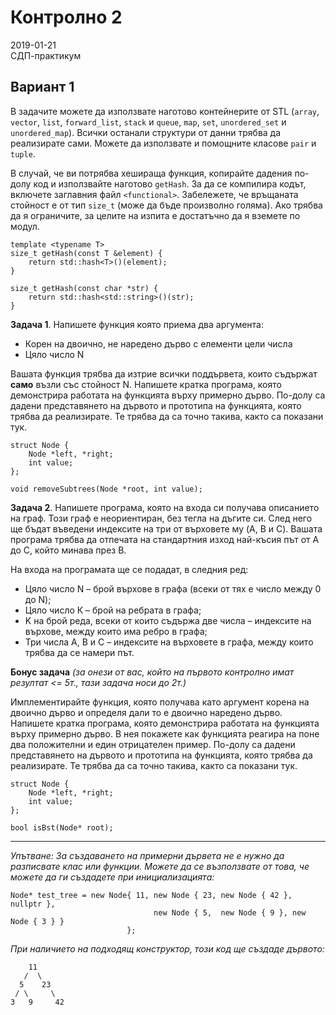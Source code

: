 # Контролно 2

2019-01-21  
СДП-практикум

## Вариант 1

В задачите можете да използвате наготово контейнерите от STL (`array`, `vector`, `list`, `forward_list`, `stack` и `queue`, `map`, `set`, `unordered_set` и `unordered_map`). Всички останали структури от данни трябва да реализирате сами. Можете да използвате и помощните класове `pair` и `tuple`.

В случай, че ви потрябва хешираща функция, копирайте дадения по-долу код и използвайте наготово `getHash`. За да се компилира кодът, включете заглавния файл `<functional>`. Забележете, че връщаната стойност е от тип `size_t` (може да бъде произволно голяма). Ако трябва да я ограничите, за целите на изпита е достатъчно да я вземете по модул.


    template <typename T>
    size_t getHash(const T &element) {
        return std::hash<T>()(element);
    }

    size_t getHash(const char *str) {
        return std::hash<std::string>()(str);
    }


**Задача 1**. Напишете функция която приема два аргумента:

* Корен на двоично, не наредено дърво с елементи цели числа
* Цяло число N

Вашата функция трябва да изтрие всички поддървета, които съдържат **само** възли със стойност N.  Напишете кратка програма, която демонстрира работата на функцията върху примерно дърво. По-долу са дадени представянето на дървото и прототипа на функцията, която трябва да реализирате. Те трябва да са точно такива, както са показани тук.

    struct Node {
        Node *left, *right;
        int value;
    };

    void removeSubtrees(Node *root, int value);


**Задача 2**. Напишете програма, която на входа си получава описанието на граф. Този граф е неориентиран, без тегла на дъгите си. След него ще бъдат въведени индексите на три от върховете му (A, B и C). Вашата програма трябва да отпечата на стандартния изход най-късия път от A до C, който минава през B.

На входа на програмата ще се подадат, в следния ред:
* Цяло число N – брой върхове в графа (всеки от тях е число между 0 до N);
* Цяло число К – брой на ребрата в графа;
* K на брой реда, всеки от които съдържа две числа – индексите на върхове, между които има ребро в графа;
* Три числа A, B и C – индексите на върховете в графа, между които трябва да се намери път.


**Бонус задача** _(за онези от вас, който на първото контролно имат резултат <= 5т., тази задача носи до 2т.)_

Имплементирайте функция, която получава като аргумент корена на двоично дърво и определя дали то е двоично наредено дърво. Напишете кратка програма, която демонстрира работата на функцията върху примерно дърво. В нея покажете как функцията реагира на поне два положителни и един отрицателен пример.
По-долу са дадени представянето на дървото и прототипа на функцията, която трябва да реализирате. Те трябва да са точно такива, както са показани тук.

    struct Node {
        Node *left, *right;
        int value;
    };

    bool isBst(Node* root);

----

_Упътване: За създаването на примерни дървета не е нужно да разписвате клас или функции. Можете да се възползвате от това, че можете да ги създадете при инициализацията:_

    Node* test_tree = new Node{ 11, new Node { 23, new Node { 42 }, nullptr },
                                    new Node { 5,  new Node { 9 }, new Node { 3 } }
                              };

_При наличието на подходящ конструктор, този код ще създаде дървото:_

```
    11        
   /  \
  5    23 
 / \     \
3   9     42 
```